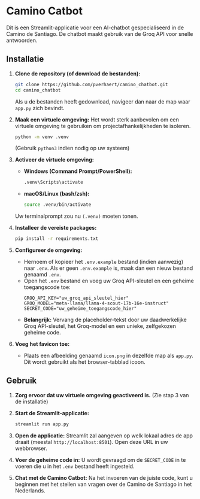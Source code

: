 # Camino Catbot

Dit is een Streamlit-applicatie voor een AI-chatbot gespecialiseerd in de Camino de Santiago. De chatbot maakt gebruik van de Groq API voor snelle antwoorden.

## Installatie

1.  **Clone de repository (of download de bestanden):**
    ```bash
    git clone https://github.com/pverhaert/camino_chatbot.git
    cd camino_chatbot
    ```
    Als u de bestanden heeft gedownload, navigeer dan naar de map waar `app.py` zich bevindt.

2.  **Maak een virtuele omgeving:**
    Het wordt sterk aanbevolen om een virtuele omgeving te gebruiken om projectafhankelijkheden te isoleren.
    ```bash
    python -m venv .venv
    ```
    (Gebruik `python3` indien nodig op uw systeem)

3.  **Activeer de virtuele omgeving:**
    *   **Windows (Command Prompt/PowerShell):**
        ```bash
        .venv\Scripts\activate
        ```
    *   **macOS/Linux (bash/zsh):**
        ```bash
        source .venv/bin/activate
        ```
    Uw terminalprompt zou nu `(.venv)` moeten tonen.

4.  **Installeer de vereiste packages:**
    ```bash
    pip install -r requirements.txt
    ```

5.  **Configureer de omgeving:**
    *   Hernoem of kopieer het `.env.example` bestand (indien aanwezig) naar `.env`. Als er geen `.env.example` is, maak dan een nieuw bestand genaamd `.env`.
    *   Open het `.env` bestand en voeg uw Groq API-sleutel en een geheime toegangscode toe:
        ```dotenv
        GROQ_API_KEY="uw_groq_api_sleutel_hier"
        GROQ_MODEL="meta-llama/llama-4-scout-17b-16e-instruct"
        SECRET_CODE="uw_geheime_toegangscode_hier"
        ```
    *   **Belangrijk:** Vervang de placeholder-tekst door uw daadwerkelijke Groq API-sleutel, het Groq-model en een unieke, zelfgekozen geheime code.

6.  **Voeg het favicon toe:**
    *   Plaats een afbeelding genaamd `icon.png` in dezelfde map als `app.py`. Dit wordt gebruikt als het browser-tabblad icoon.

## Gebruik

1.  **Zorg ervoor dat uw virtuele omgeving geactiveerd is.** (Zie stap 3 van de installatie)

2.  **Start de Streamlit-applicatie:**
    ```bash
    streamlit run app.py
    ```

3.  **Open de applicatie:**
    Streamlit zal aangeven op welk lokaal adres de app draait (meestal `http://localhost:8501`). Open deze URL in uw webbrowser.

4.  **Voer de geheime code in:**
    U wordt gevraagd om de `SECRET_CODE` in te voeren die u in het `.env` bestand heeft ingesteld.

5.  **Chat met de Camino Catbot:**
    Na het invoeren van de juiste code, kunt u beginnen met het stellen van vragen over de Camino de Santiago in het Nederlands.
